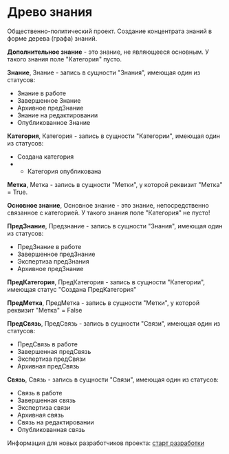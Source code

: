 # Древо знания
Общественно-политический проект. Создание концентрата знаний в форме дерева (графа) знаний.


**Дополнительное знание** - это знание, не являющееся основным. У такого знания поле "Категория" пусто.

**Знание**, Знание - запись в сущности "Знания", имеющая один из статусов: 
- Знание в работе 
- Завершенное Знание 
- Архивное предЗнание 
- Знание на редактировании 
- Опубликованное Знание

**Категория**, Категория - запись в сущности "Категории", имеющая один из статусов: 
- Создана категория 
- - Категория опубликована

**Метка**, Метка - запись в сущности "Метки", у которой реквизит "Метка" = True.

**Основное знание**, Основное знание - это знание, непосредственно связанное с категорией. У такого знания поле "Категория" не пусто!

**ПредЗнание**, Предзнание - запись в сущности "Знания", имеющая один из статусов: 
- ПредЗнание в работе 
- Завершенное предЗнание 
- Экспертиза предЗнания 
- Архивное предЗнание

**ПредКатегория**, ПредКатегория - запись в сущности "Категории", имеющая статус "Создана ПредКатегория"

**ПредМетка**, ПредМетка - запись в сущности "Метки", у которой реквизит "Метка" = False

**ПредСвязь**, ПредСвязь - запись в сущности "Связи", имеющая один из статусов: 
- ПредСвязь в работе 
- Завершенная предСвязь 
- Экспертиза предСвязи 
- Архивная предСвязь

**Связь**, Связь - запись в сущности "Связи", имеющая один из статусов: 
- Связь в работе 
- Завершенная связь 
- Экспертиза связи 
- Архивная связь 
- Связь на редактировании 
- Опубликованная связь

Информация для новых разработчиков проекта: [старт разработки](https://github.com/lvb555/derzn/blob/develop/DEVELOPER_GUIDE.md)